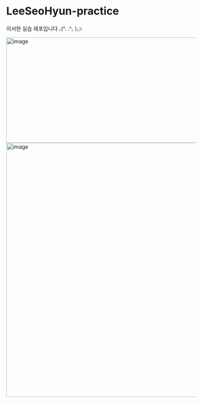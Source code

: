# LeeSeoHyun-practice
이서현 실습 레포입니다 ꜀(^. .^꜀  )꜆੭

<img width="1564" height="280" alt="image" src="https://github.com/user-attachments/assets/ee9d414e-d66a-427a-ad6f-1ed000d60bcd" />
<img width="1200" height="675" alt="image" src="https://github.com/user-attachments/assets/fc03e8fb-b892-46d7-8943-5e28df9318a3" />
